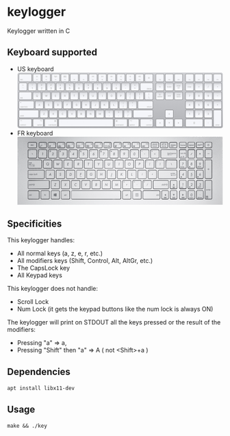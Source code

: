 # keylogger
Keylogger written in C

## Keyboard supported
* US keyboard
![keyboard][USkeyboard]
* FR keyboard
![keyboard][FRkeyboard]

[USkeyboard]: https://github.com/gbourgeo/keylogger/blob/master/img/USkeyboard.jpeg
[FRkeyboard]: https://github.com/gbourgeo/keylogger/blob/master/img/FRkeyboard.png

## Specificities
This keylogger handles:
- All normal keys (a, z, e, r, etc.)
- All modifiers keys (Shift, Control, Alt, AltGr, etc.)
- The CapsLock key
- All Keypad keys

This keylogger does not handle:
- Scroll Lock
- Num Lock (it gets the keypad buttons like the num lock is always ON)


The keylogger will print on STDOUT all the keys pressed or the result of the modifiers:
- Pressing "a"              => a,
- Pressing "Shift" then "a" => A  ( not \<Shift\>+a )

## Dependencies
```
apt install libx11-dev
```
## Usage
```
make && ./key
```
